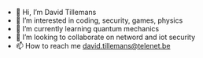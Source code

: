 - 👋 Hi, I’m David Tillemans
- 👀 I’m interested in coding, security, games, physics
- 🌱 I’m currently learning quantum mechanics
- 💞️ I’m looking to collaborate on netword and iot security
- 📫 How to reach me david.tillemans@telenet.be

<!---
davidtilllemans/davidtilllemans is a ✨ special ✨ repository because its `README.md` (this file) appears on your GitHub profile.
You can click the Preview link to take a look at your changes.
--->
